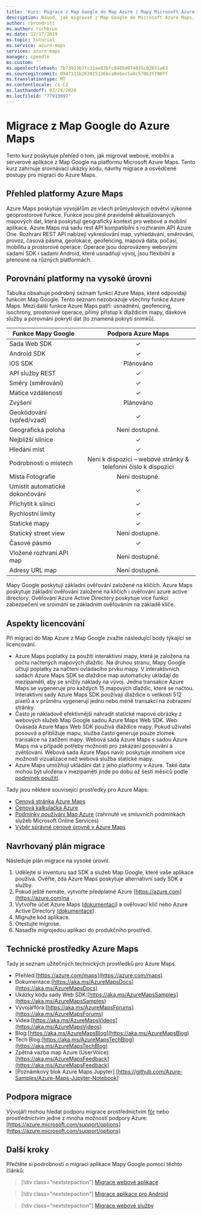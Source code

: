 ```yaml
---
title: 'Kurz: Migrace z Map Google do Map Azure | Mapy Microsoft Azure'
description: Návod, jak migrovat z Map Google do Microsoft Azure Maps. Pokyny vás provede, jak přepnout na Azure Maps API a SDKs.
author: rbrundritt
ms.author: richbrun
ms.date: 12/17/2019
ms.topic: tutorial
ms.service: azure-maps
services: azure-maps
manager: cpendle
ms.custom: ''
ms.openlocfilehash: 7b73923b7fc32ae83bfc8405d074835c02031a63
ms.sourcegitcommit: 0947111b263015136bca0e6ec5a8c570b3f700ff
ms.translationtype: MT
ms.contentlocale: cs-CZ
ms.lasthandoff: 03/24/2020
ms.locfileid: "77913697"
---
```

# <a name="migrate-from-google-maps-to-azure-maps"></a>Migrace z Map Google do Azure Maps

Tento kurz poskytuje přehled o tom, jak migrovat webové, mobilní a serverové aplikace z Map Google na platformu Microsoft Azure Maps. Tento kurz zahrnuje srovnávací ukázky kódu, návrhy migrace a osvědčené postupy pro migraci do Azure Maps.

## <a name="azure-maps-platform-overview"></a>Přehled platformy Azure Maps

Azure Maps poskytuje vývojářům ze všech průmyslových odvětví výkonné geoprostorové funkce. Funkce jsou plné pravidelně aktualizovaných mapových dat, která poskytují geografický kontext pro webové a mobilní aplikace. Azure Maps má sadu rest API kompatibilní s rozhraním API Azure One. Rozhraní REST API nabízejí vykreslování map, vyhledávání, směrování, provoz, časová pásma, geolokace, geofencing, mapová data, počasí, mobilitu a prostorové operace. Operace jsou doprovázeny webovými sadami SDK i sadami Android, které usnadňují vývoj, jsou flexibilní a přenosné na různých platformách.

## <a name="high-level-platform-comparison"></a>Porovnání platformy na vysoké úrovni

Tabulka obsahuje podrobný seznam funkcí Azure Maps, které odpovídají funkcím Map Google. Tento seznam nezobrazuje všechny funkce Azure Maps. Mezi další funkce Azure Maps patří: usnadnění, geofencing, isochrony, prostorové operace, přímý přístup k dlaždicím mapy, dávkové služby a porovnání pokrytí dat (to znamená pokrytí snímků).

| Funkce Mapy Google         | Podpora Azure Maps                     |
|-----------------------------|:--------------------------------------:|
| Sada Web SDK                     | ✓                                      |
| Android SDK                 | ✓                                      |
| iOS SDK                     | Plánováno                                |
| API služby REST           | ✓                                      |
| Směry (směrování)        | ✓                                      |
| Matice vzdálenosti             | ✓                                      |
| Zvýšení                   | Plánováno                                |
| Geokódování (vpřed/vzad) | ✓                                      |
| Geografická poloha                 | Není dostupné.                                    |
| Nejbližší silnice               | ✓                                      |
| Hledání míst               | ✓                                      |
| Podrobnosti o místech              | Není k dispozici – webové stránky & telefonní číslo k dispozici |
| Místa Fotografie               | Není dostupné.                                    |
| Umístit automatické dokončování          | ✓                                      |
| Přichytit k silnici                | ✓                                      |
| Rychlostní limity                | ✓                                      |
| Statické mapy                 | ✓                                      |
| Statický street view          | Není dostupné.                                    |
| Časové pásmo                   | ✓                                      |
| Vložené rozhraní API map           | Není dostupné.                                    |
| Adresy URL map                    | Není dostupné.                                    |

Mapy Google poskytují základní ověřování založené na klíčích. Azure Maps poskytuje základní ověřování založené na klíčích i ověřování azure active directory. Ověřování Azure Active Directory poskytuje více funkcí zabezpečení ve srovnání se základním ověřováním na základě klíče.

## <a name="licensing-considerations"></a>Aspekty licencování

Při migraci do Map Azure z Map Google zvažte následující body týkající se licencování.

- Azure Maps poplatky za použití interaktivní mapy, která je založena na počtu načtených mapových dlaždic. Na druhou stranu, Mapy Google účtují poplatky za načtení ovládacího prvku mapy. V interaktivních sadách Azure Maps SDK se dlaždice map automaticky ukládají do mezipaměti, aby se snížily náklady na vývoj. Jedna transakce Azure Maps se vygeneruje pro každých 15 mapových dlaždic, které se načtou. Interaktivní sady Azure Maps SDK používají dlaždice o velikosti 512 pixelů a v průměru vygenerují jednu nebo méně transakcí na zobrazení stránky.
- Často je nákladově efektivnější nahradit statické mapové obrázky z webových služeb Map Google sadou Azure Maps Web SDK. Web Ovásada Azure Maps Web SDK používá dlaždice mapy. Pokud uživatel posouvá a přibližuje mapu, služba často generuje pouze zlomek transakce na zatížení mapy. Webová sada Azure Maps s sadou Azure Maps má v případě potřeby možnosti pro zakázání posouvání a zvětšování. Webová sada Azure Maps navíc poskytuje mnohem více možností vizualizace než webová služba statické mapy.
- Azure Maps umožňují ukládání dat z jeho platformy v Azure. Také data mohou být uložena v mezipaměti jinde po dobu až šesti měsíců podle [podmínek použití](https://www.microsoftvolumelicensing.com/DocumentSearch.aspx?Mode=3&DocumentTypeId=46).

Tady jsou některé související prostředky pro Azure Maps:

- [Cenová stránka Azure Maps](https://azure.microsoft.com/pricing/details/azure-maps/)
- [Cenová kalkulačka Azure](https://azure.microsoft.com/pricing/calculator/?service=azure-maps)
- [Podmínky používání Map Azure](https://www.microsoftvolumelicensing.com/DocumentSearch.aspx?Mode=3&DocumentTypeId=46) (zahrnuté ve smluvních podmínkách služeb Microsoft Online Services)
- [Výběr správné cenové úrovně v Azure Maps](https://docs.microsoft.com/azure/azure-maps/choose-pricing-tier)

## <a name="suggested-migration-plan"></a>Navrhovaný plán migrace

Následuje plán migrace na vysoké úrovni.

1. Udělejte si inventuru sad SDK a služeb Map Google, které vaše aplikace používá. Ověřte, zda Azure Maps poskytuje alternativní sady SDK a služby.
2. Pokud ještě nemáte, vytvořte předplatné Azure [https://azure.com](https://azure.com)na .
3. Vytvořte účet Azure Maps ([dokumentaci](https://docs.microsoft.com/azure/azure-maps/how-to-manage-account-keys)) a ověřovací klíč nebo Azure Active Directory ([dokumentace](https://docs.microsoft.com/azure/azure-maps/how-to-manage-authentication)).
4. Migrujte kód aplikace.
5. Otestujte migrose.
6. Nasaďte migrojedou aplikaci do produkčního prostředí.

## <a name="azure-maps-technical-resources"></a>Technické prostředky Azure Maps

Tady je seznam užitečných technických prostředků pro Azure Maps.

- Přehled:[https://azure.com/maps](https://azure.com/maps)
- Dokumentace:[https://aka.ms/AzureMapsDocs](https://aka.ms/AzureMapsDocs)
- Ukázky kódu sady Web SDK:[https://aka.ms/AzureMapsSamples](https://aka.ms/AzureMapsSamples)
- Vývojářfóra:[https://aka.ms/AzureMapsForums](https://aka.ms/AzureMapsForums)
- Videa:[https://aka.ms/AzureMapsVideos](https://aka.ms/AzureMapsVideos)
- Blog:[https://aka.ms/AzureMapsBlog](https://aka.ms/AzureMapsBlog)
- Tech Blog:[https://aka.ms/AzureMapsTechBlog](https://aka.ms/AzureMapsTechBlog)
- Zpětná vazba map Azure (UserVoice):[https://aka.ms/AzureMapsFeedback](https://aka.ms/AzureMapsFeedback)
- [Poznámkový blok Azure Maps Jupyter] [https://github.com/Azure-Samples/Azure-Maps-Jupyter-Notebook]

## <a name="migration-support"></a>Podpora migrace

Vývojáři mohou hledat podporu migrace prostřednictvím [fór](https://aka.ms/AzureMapsForums) nebo prostřednictvím jedné z mnoha možností podpory Azure:[https://azure.microsoft.com/support/options](https://azure.microsoft.com/support/options)

## <a name="next-steps"></a>Další kroky

Přečtěte si podrobnosti o migraci aplikace Mapy Google pomocí těchto článků:

> [!div class="nextstepaction"]
> [Migrace webové aplikace](migrate-from-google-maps-web-app.md)

> [!div class="nextstepaction"]
> [Migrace aplikace pro Android](migrate-from-google-maps-android-app.md)

> [!div class="nextstepaction"]
> [Migrace webové služby](migrate-from-google-maps-web-services.md)
